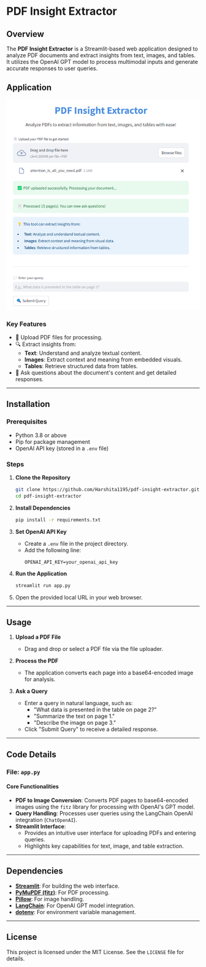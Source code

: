 # PDF Insight Extractor

## Overview
The **PDF Insight Extractor** is a Streamlit-based web application designed to analyze PDF documents and extract insights from text, images, and tables. It utilizes the OpenAI GPT model to process multimodal inputs and generate accurate responses to user queries.

## Application
![Application Interface](images/application.png)

### Key Features
- 📄 Upload PDF files for processing.
- 🔍 Extract insights from:
  - **Text**: Understand and analyze textual content.
  - **Images**: Extract context and meaning from embedded visuals.
  - **Tables**: Retrieve structured data from tables.
- 💬 Ask questions about the document's content and get detailed responses.

---

## Installation

### Prerequisites
- Python 3.8 or above
- Pip for package management
- OpenAI API key (stored in a `.env` file)

### Steps
1. **Clone the Repository**
   ```bash
   git clone https://github.com/Harshita1195/pdf-insight-extractor.git
   cd pdf-insight-extractor
   ```

2. **Install Dependencies**
   ```bash
   pip install -r requirements.txt
   ```

3. **Set OpenAI API Key**
   - Create a `.env` file in the project directory.
   - Add the following line:
     ```
     OPENAI_API_KEY=your_openai_api_key
     ```

4. **Run the Application**
   ```bash
   streamlit run app.py
   ```

5. Open the provided local URL in your web browser.

---

## Usage

1. **Upload a PDF File**
   - Drag and drop or select a PDF file via the file uploader.

2. **Process the PDF**
   - The application converts each page into a base64-encoded image for analysis.

3. **Ask a Query**
   - Enter a query in natural language, such as:
     - "What data is presented in the table on page 2?"
     - "Summarize the text on page 1."
     - "Describe the image on page 3."
   - Click "Submit Query" to receive a detailed response.

---

## Code Details

### File: `app.py`
#### Core Functionalities
- **PDF to Image Conversion**:
  Converts PDF pages to base64-encoded images using the `fitz` library for processing with OpenAI's GPT model.
- **Query Handling**:
  Processes user queries using the LangChain OpenAI integration (`ChatOpenAI`).
- **Streamlit Interface**:
  - Provides an intuitive user interface for uploading PDFs and entering queries.
  - Highlights key capabilities for text, image, and table extraction.

---

## Dependencies
- **[Streamlit](https://streamlit.io/)**: For building the web interface.
- **[PyMuPDF (fitz)](https://pymupdf.readthedocs.io/)**: For PDF processing.
- **[Pillow](https://pillow.readthedocs.io/)**: For image handling.
- **[LangChain](https://www.langchain.com/)**: For OpenAI GPT model integration.
- **[dotenv](https://pypi.org/project/python-dotenv/)**: For environment variable management.

---

## License
This project is licensed under the MIT License. See the `LICENSE` file for details.